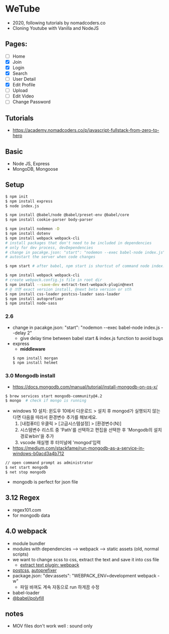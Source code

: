 # WeTube
- 2020, following tutorials by nomadcoders.co
- Cloning Youtube with Vanilla and NodeJS

## Pages:
- [ ] Home
- [x] Join
- [x] Login
- [x] Search
- [ ] User Detail
- [x] Edit Profile
- [ ] Upload
- [ ] Edit Video
- [ ] Change Password

## Tutorials
- https://academy.nomadcoders.co/p/javascript-fullstack-from-zero-to-hero

## Basic 
- Node JS, Express
- MongoDB, Mongoose

## Setup
```bash
$ npm init
$ npm install express
$ node index.js

$ npm install @babel/node @babel/preset-env @babel/core
$ npm install cookie-parser body-parser

$ npm install nodemon -D
$ npm install dotenv
$ npm install webpack webpack-cli
# install packages that don't need to be included in dependencies
# only for dev process, devDependencies
# change in pacakge.json: "start": "nodemon --exec babel-node index.js",
# autostart the server when code changes

$ npm start # after babel, npm start is shortcut of command node index.js

$ npm install webpack webpack-cli
# create webpack.config.js file in root dir
$ npm install --save-dev extract-text-webpack-plugin@next
# @ 쓰면 exact version install, @next beta version or sth
$ npm install css-loader postcss-loader sass-loader
$ npm install autoprefixer
$ npm install node-sass
```

### 2.6
- change in pacakge.json: "start": "nodemon --exec babel-node index.js --delay 2"
    - give delay time between babel start & index.js function to avoid bugs
- express
    - **middleware**
    ```bash
    $ npm install morgan
    $ npm install helmet
    ```

### 3.0 Mongodb install
- https://docs.mongodb.com/manual/tutorial/install-mongodb-on-os-x/

```bash
$ brew services start mongodb-community@4.2
$ mongo  # check if mongo is running
```

- windows 10 설치: 윈도우 10에서 다운로드 > 설치 후 mongod가 실행되지 않는다면 다음을 따라서 환경변수 추가를 해보세요.
    1. [내컴퓨터] 우클릭 > [고급시스템설정] > [환경변수(N)]
    2. 시스템변수 리스트 중 'Path'를 선택하고 편집을 선택한 후 'Mongodb의 설치경로￦bin'을 추가
    3. vscode 재실행 후 터미널에 'mongod'입력
- https://medium.com/stackfame/run-mongodb-as-a-service-in-windows-b0acd3a4b712

```bash
// open command prompt as administrator
$ net start mongodb
$ net stop mongodb
```

- mongodb is perfect for json file

## 3.12 Regex
- regex101.com
- for mongodb data 

## 4.0 webpack
- module bundler
- modules with dependencies --> webpack --> static assets (old, normal scripts)
- we want to change scss to css, extract the text and save it into css file
    - [extract text plugin: webpack](https://github.com/webpack-contrib/extract-text-webpack-plugin)
- [postcss](www.postcss.org), [autoprefixer](https://github.com/postcss/autoprefixer)
- package.json:   "dev:assets": "WEBPACK_ENV=development webpack -w" 
    - 파일 바껴도 계속 자동으로 run 하게끔 수정
- babel-loader
- [@babel/polyfill](https://babeljs.io/docs/en/babel-polyfill)


## notes
- MOV files don't work well : sound only